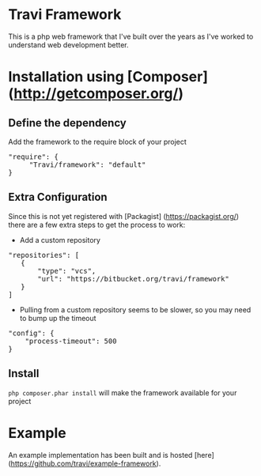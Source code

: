 Travi Framework
===============

This is a php web framework that I've built over the years as I've worked to understand web development better.

# Installation using [Composer] (http://getcomposer.org/)
## Define the dependency
Add the framework to the require block of your project

<pre>"require": {
     "Travi/framework": "default"
}</pre>

## Extra Configuration
Since this is not yet registered with [Packagist] (https://packagist.org/) there are
a few extra steps to get the process to work:

* Add a custom repository

<pre>"repositories": [
   {
       "type": "vcs",
       "url": "https://bitbucket.org/travi/framework"
   }
]</pre>

* Pulling from a custom repository seems to be slower, so you may need to bump up the timeout

<pre>"config": {
    "process-timeout": 500
}</pre>

## Install
`php composer.phar install` will make the framework available for your project

# Example
An example implementation has been built and is hosted [here] (https://github.com/travi/example-framework).
